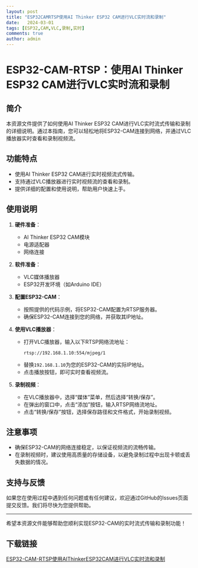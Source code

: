 ```yaml
---
layout: post
title: "ESP32CAMRTSP使用AI Thinker ESP32 CAM进行VLC实时流和录制"
date:   2024-03-01
tags: [ESP32,CAM,VLC,录制,实时]
comments: true
author: admin
---
```

# ESP32-CAM-RTSP：使用AI Thinker ESP32 CAM进行VLC实时流和录制

## 简介
本资源文件提供了如何使用AI Thinker ESP32 CAM进行VLC实时流式传输和录制的详细说明。通过本指南，您可以轻松地将ESP32-CAM连接到网络，并通过VLC播放器实时查看和录制视频流。

## 功能特点
- 使用AI Thinker ESP32 CAM进行实时视频流式传输。
- 支持通过VLC播放器进行实时视频流的查看和录制。
- 提供详细的配置和使用说明，帮助用户快速上手。

## 使用说明
1. **硬件准备**：
   - AI Thinker ESP32 CAM模块
   - 电源适配器
   - 网络连接

2. **软件准备**：
   - VLC媒体播放器
   - ESP32开发环境（如Arduino IDE）

3. **配置ESP32-CAM**：
   - 按照提供的代码示例，将ESP32-CAM配置为RTSP服务器。
   - 确保ESP32-CAM连接到您的网络，并获取其IP地址。

4. **使用VLC播放器**：
   - 打开VLC播放器，输入以下RTSP网络流地址：
     ```
     rtsp://192.168.1.10:554/mjpeg/1
     ```
   - 替换`192.168.1.10`为您的ESP32-CAM的实际IP地址。
   - 点击播放按钮，即可实时查看视频流。

5. **录制视频**：
   - 在VLC播放器中，选择“媒体”菜单，然后选择“转换/保存”。
   - 在弹出的窗口中，点击“添加”按钮，输入RTSP网络流地址。
   - 点击“转换/保存”按钮，选择保存路径和文件格式，开始录制视频。

## 注意事项
- 确保ESP32-CAM的网络连接稳定，以保证视频流的流畅传输。
- 在录制视频时，建议使用高质量的存储设备，以避免录制过程中出现卡顿或丢失数据的情况。

## 支持与反馈
如果您在使用过程中遇到任何问题或有任何建议，欢迎通过GitHub的Issues页面提交反馈。我们将尽快为您提供帮助。

---

希望本资源文件能够帮助您顺利实现ESP32-CAM的实时流式传输和录制功能！

## 下载链接

[ESP32-CAM-RTSP使用AIThinkerESP32CAM进行VLC实时流和录制](https://pan.quark.cn/s/dcce1b43f985)